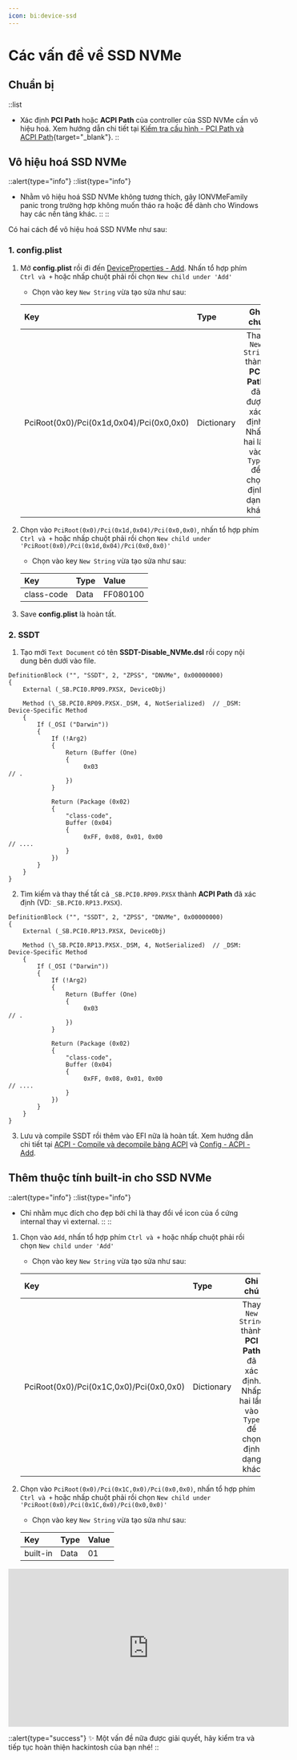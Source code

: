 ```yaml
---
icon: bi:device-ssd
---
```


# Các vấn đề về SSD NVMe

## Chuẩn bị

::list
- Xác định **PCI Path** hoặc **ACPI Path** của controller của SSD NVMe cần vô hiệu hoá. Xem hướng dẫn chi tiết tại [Kiếm tra cấu hình - PCI Path và ACPI Path](/hardware/check-hardware-information#pci-path-và-acpi-path){target="_blank"}.
::

## Vô hiệu hoá SSD NVMe

::alert{type="info"}
::list{type="info"}
- Nhằm vô hiệu hoá SSD NVMe không tương thích, gây IONVMeFamily panic trong trường hợp không muốn tháo ra hoặc để dành cho Windows hay các nền tảng khác.
::
::

Có hai cách để vô hiệu hoá SSD NVMe như sau:

### 1. config.plist

1. Mở **config.plist** rồi đi đến [DeviceProperties - Add](/gathering-files/config/deviceproperties#add). Nhấn tổ hợp phím `Ctrl và +` hoặc nhấp chuột phải rồi chọn `New child under 'Add'`
    - Chọn vào key `New String` vừa tạo sửa như sau:

    | Key | Type | Ghi chú |
    | :-- | :--- | :-----: |
    | PciRoot(0x0)/Pci(0x1d,0x04)/Pci(0x0,0x0) | Dictionary | Thay `New String` thành **PCI Path** đã được xác định. Nhấp hai lần vào `Type` để chọn định dạng khác |

2. Chọn vào `PciRoot(0x0)/Pci(0x1d,0x04)/Pci(0x0,0x0)`, nhấn tổ hợp phím `Ctrl và +` hoặc nhấp chuột phải rồi chọn `New child under 'PciRoot(0x0)/Pci(0x1d,0x04)/Pci(0x0,0x0)'`
    - Chọn vào key `New String` vừa tạo sửa như sau:

    | Key | Type | Value |
    | :-- | :--- | :---- |
    | class-code | Data | FF080100 |

3. Save **config.plist** là hoàn tất.

### 2. SSDT

1. Tạo mới `Text Document` có tên **SSDT-Disable_NVMe.dsl** rồi copy nội dung bên dưới vào file.

```
DefinitionBlock ("", "SSDT", 2, "ZPSS", "DNVMe", 0x00000000)
{
    External (_SB.PCI0.RP09.PXSX, DeviceObj)

    Method (\_SB.PCI0.RP09.PXSX._DSM, 4, NotSerialized)  // _DSM: Device-Specific Method
    {
        If (_OSI ("Darwin"))
        {
            If (!Arg2)
            {
                Return (Buffer (One)
                {
                     0x03                                             // .
                })
            }

            Return (Package (0x02)
            {
                "class-code", 
                Buffer (0x04)
                {
                     0xFF, 0x08, 0x01, 0x00                           // ....
                }
            })
        }
    }
}
```

2. Tìm kiếm và thay thế tất cả `_SB.PCI0.RP09.PXSX` thành **ACPI Path** đã xác định (VD: `_SB.PCI0.RP13.PXSX`).

```
DefinitionBlock ("", "SSDT", 2, "ZPSS", "DNVMe", 0x00000000)
{
    External (_SB.PCI0.RP13.PXSX, DeviceObj)

    Method (\_SB.PCI0.RP13.PXSX._DSM, 4, NotSerialized)  // _DSM: Device-Specific Method
    {
        If (_OSI ("Darwin"))
        {
            If (!Arg2)
            {
                Return (Buffer (One)
                {
                     0x03                                             // .
                })
            }

            Return (Package (0x02)
            {
                "class-code", 
                Buffer (0x04)
                {
                     0xFF, 0x08, 0x01, 0x00                           // ....
                }
            })
        }
    }
}
```

3. Lưu và compile SSDT rồi thêm vào EFI nữa là hoàn tất. Xem hướng dẫn chi tiết tại [ACPI - Compile và decompile bảng ACPI](/gathering-files/acpi#compile-và-decompile-bảng-acpi) và [Config - ACPI - Add](/gathering-files/config/acpi#add).

## Thêm thuộc tính built-in cho SSD NVMe

::alert{type="info"}
::list{type="info"}
- Chỉ nhằm mục đích cho đẹp bởi chỉ là thay đổi về icon của ổ cứng internal thay vì external.
::
::

1. Chọn vào `Add`, nhấn tổ hợp phím `Ctrl và +` hoặc nhấp chuột phải rồi chọn `New child under 'Add'`
    - Chọn vào key `New String` vừa tạo sửa như sau:

    | Key | Type | Ghi chú |
    | :-- | :--- | :-----: |
    | PciRoot(0x0)/Pci(0x1C,0x0)/Pci(0x0,0x0) | Dictionary | Thay `New String` thành **PCI Path** đã xác định. Nhấp hai lần vào `Type` để chọn định dạng khác |

2. Chọn vào `PciRoot(0x0)/Pci(0x1C,0x0)/Pci(0x0,0x0)`, nhấn tổ hợp phím `Ctrl và +` hoặc nhấp chuột phải rồi chọn `New child under 'PciRoot(0x0)/Pci(0x1C,0x0)/Pci(0x0,0x0)'`
    - Chọn vào key `New String` vừa tạo sửa như sau:

    | Key | Type | Value |
    | :-- | :--- | :---- |
    | built-in | Data | 01 |

<iframe width="560" height="315" src="https://www.youtube.com/embed/iGukA4mxv9Q" title="YouTube video player" frameborder="0" allow="accelerometer; autoplay; clipboard-write; encrypted-media; gyroscope; picture-in-picture; web-share" allowfullscreen></iframe>

::alert{type="success"}
✨ Một vấn đề nữa được giải quyết, hãy kiểm tra và tiếp tục hoàn thiện hackintosh của bạn nhé!
::